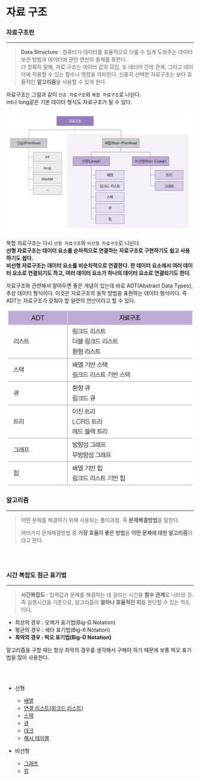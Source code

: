 # 자료 구조

### 자료구조란

---
> **Data Structure** : 컴퓨터가 데이터를 효율적으로 다룰 수 있게 도와주는
> 데이터 보관 방법과 데이터에 관한 연산의 총체를 뜻한다.<br>
> 더 정확히 말해, 자료 구조는 데이터 값의 모임, 또 데티어 간의 관계, 그리고
> 데이터에 적용할 수 있는 함수나 명령을 의미힌다. 신중히 선택한 자료구조는 보다 효율적인
> **알고리즘**을 사용할 수 있게 한다.

자료구조는 그림과 같이 ``단순 자료구조``와 ``복합 자료구조``로 나뉜다.<br>
int나 long같은 기본 데이터 형식도 자료구조가 될 수 있다.

![img.png](image/img.png)

복합 자료구조는 다시 ``선형 자료구조``와 ``비선형 자료구조``로 나뉜다.<br>
**선형 자료구조는 데이터 요소를 순차적으로 연결하는 자료구조로 구현하기도 쉽고 
사용하기도 쉽다.**<br>
**비선형 자료구조는 데이터 요소를 비순차적으로 연결한다. 한 데이터 요소에서 여러 데이터
요소로 연결되기도 하고, 여러 데이터 요소가 하나의 데이터 요소로 연결되기도 한다.**

자료구조와 관련해서 알아두면 좋은 개념이 있는데 바로 ADT(Abstract Data Types), 추상 데이터 형식이다.
이것은 자료구조의 동작 방법을 표현하는 데이터 형식이다. 즉 ADT는 자료구조가 갖춰야 할
일련의 연산이라고 할 수 있다.

![img_1.png](image/img_1.png)

### 알고리즘

---

> 어떤 문제를 해결하기 위해 사용되는 풀이과정. 즉 **문제해결방법**을 말한다.
>
> 여러가지 문제해결방법 중 **가장 효율이 좋은 방법**을 **어떤 문제에 대한 알고리즘**이라고 한다.

<br>
<br>

### 시간 복잡도 점근 표기법

---

> **시간복잡도** : 입력값과 문제를 해결하는 데 걸리는 시간을 **함수 관계**로 나타낸 것.
> 즉 실행시간을 기준으로, 알고리즘이 **얼마나 효율적인 지**를 판단할 수 있는 척도이다.

- 최상의 경우 : 오메가 표기법(Big-Ω Notation)
- 평균의 경우 : 세타 표기법(Big-θ Notation)
- **최악의 경우 : 빅오 표기법(Big-O Notation)**

알고리즘을 구할 때는 항상 최악의 경우를 생각해서 구해야 하기 때문에 보통 빅오 표기법을 많이 사용한다.

<br>
<br>

- 선형

    - [배열](https://github.com/genesis12345678/TIL/blob/main/dataStructure/linear/Array/Array.md)
    - [연결 리스트(링크드 리스트)](https://github.com/genesis12345678/TIL/blob/main/dataStructure/linear/linkedList/LinkedList.md)
    - [스택](https://github.com/genesis12345678/TIL/blob/main/dataStructure/linear/stack/Stack.md)
    - [큐](https://github.com/genesis12345678/TIL/blob/main/dataStructure/linear/queue/Queue.md)
    - [데크](https://github.com/genesis12345678/TIL/blob/main/dataStructure/linear/dequeue/Deque.md)
    - [해시 테이블](https://github.com/genesis12345678/TIL/blob/main/dataStructure/linear/hash/hash.md)

- 비선형

    - [그래프](https://github.com/genesis12345678/TIL/blob/main/dataStructure/non_linear/graph/graph.md)
    - [힙](https://github.com/genesis12345678/TIL/blob/main/dataStructure/non_linear/heap/heap.md)
 